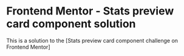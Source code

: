 # Frontend Mentor - Stats preview card component solution

This is a solution to the [Stats preview card component challenge on Frontend Mentor]
